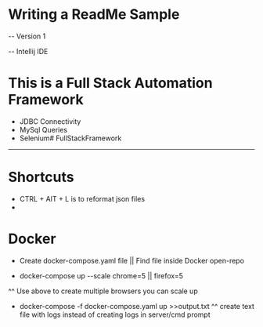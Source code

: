 # Writing a ReadMe Sample

-- Version 1 

-- Intellij IDE 

# This is a Full Stack Automation Framework

- JDBC Connectivity
- MySql Queries
- Selenium# FullStackFramework


--- 
# Shortcuts
- CTRL + AlT + L  is to reformat json files 
- 



# Docker 
- Create docker-compose.yaml file || Find file inside Docker open-repo

- docker-compose up --scale chrome=5 || firefox=5 

^^ Use above to create multiple browsers you can scale up 

- docker-compose -f docker-compose.yaml up >>output.txt
^^ create text file with logs instead of creating logs in server/cmd prompt
